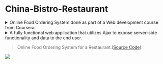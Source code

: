 # China-Bistro-Restaurant
 
 <details>
  <summary>Online Food Ordering System done as part of a Web development course from Coursera.</summary>
</details>
<details>
  <summary>A fully functional web application that utilizes Ajax to expose server-side functionality and data to the end user.</summary>
</details>


> Online Food Ordering System for a Restaurant.[[Source Code](https://github.com/Polkam-Vineeth/WebApp-Projects/tree/CoolWebBranch)]
>> <a href=https://polkam-vineeth.github.io/China-Bistro-Restaurant/Module-5/index.html>
   <img src=https://img.shields.io/badge/Order_Now-brightgreen>
</a>
